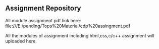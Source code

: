 ## Assignment Repository
All module assignment pdf link here:
file:///E:/pending/Tops%20Material/cdp%20assingment.pdf

All the modules of assignment including html,css,c/c++ assignment will uploaded here.